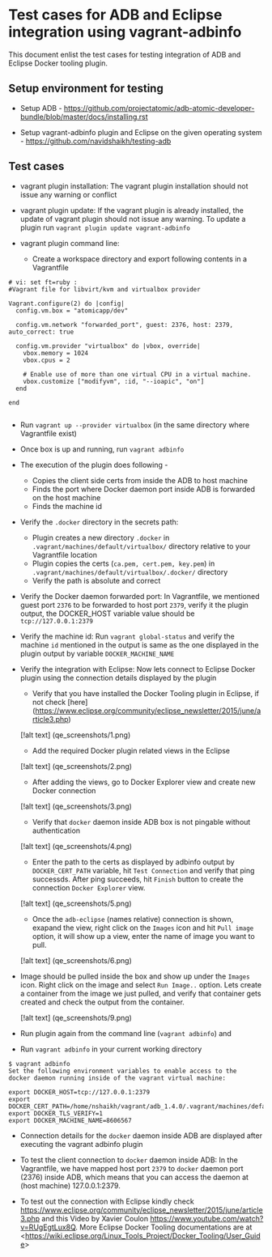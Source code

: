 Test cases for ADB and Eclipse integration using vagrant-adbinfo
================================================================

This document enlist the test cases for testing integration of ADB and Eclipse Docker tooling plugin.

Setup environment for testing
-----------------------------

- Setup ADB - <https://github.com/projectatomic/adb-atomic-developer-bundle/blob/master/docs/installing.rst>

- Setup vagrant-adbinfo plugin and Eclipse on the given operating system - https://github.com/navidshaikh/testing-adb

Test cases
----------

- vagrant plugin installation: The vagrant plugin installation should not issue any warning or conflict

- vagrant plugin update: If the vagrant plugin is already installed, the update of vagrant plugin should not issue any warning.
  To update a plugin run `vagrant plugin update vagrant-adbinfo`

- vagrant plugin command line: 
  - Create a workspace directory and export following contents in a Vagrantfile

```
# vi: set ft=ruby :
#Vagrant file for libvirt/kvm and virtualbox provider

Vagrant.configure(2) do |config|
  config.vm.box = "atomicapp/dev"

  config.vm.network "forwarded_port", guest: 2376, host: 2379, auto_correct: true

  config.vm.provider "virtualbox" do |vbox, override|
    vbox.memory = 1024
    vbox.cpus = 2

    # Enable use of more than one virtual CPU in a virtual machine.
    vbox.customize ["modifyvm", :id, "--ioapic", "on"]
  end

end
  
```
 
  - Run `vagrant up --provider virtualbox` (in the same directory where Vagrantfile exist)

  - Once box is up and running, run `vagrant adbinfo`
  - The execution of the plugin does following - 
     - Copies the client side certs from inside the ADB to host machine
     - Finds the port where Docker daemon port inside ADB is forwarded on the host machine
     - Finds the machine id

- Verify the `.docker` directory in the secrets path: 
  - Plugin creates a new directory `.docker` in `.vagrant/machines/default/virtualbox/` directory relative to your Vagrantfile location
  - Plugin copies the certs (`ca.pem, cert.pem, key.pem`) in `.vagrant/machines/default/virtualbox/.docker/` directory
  - Verify the path is absolute and correct

- Verify the Docker daemon forwarded port:
  In Vagrantfile, we mentioned guest port `2376` to be forwarded to host port `2379`, verify it the plugin output, the DOCKER_HOST variable value should be `tcp://127.0.0.1:2379`

- Verify the machine id:
  Run `vagrant global-status` and verify the machine `id` mentioned in the output is same as the one displayed in the plugin output by variable `DOCKER_MACHINE_NAME`

- Verify the integration with Eclipse: Now lets connect to Eclipse Docker plugin using the connection details displayed by the plugin
  - Verify that you have installed the Docker Tooling plugin in Eclipse, if not check [here] (<https://www.eclipse.org/community/eclipse_newsletter/2015/june/article3.php>)
  
  [!alt text] (qe_screenshots/1.png)

  - Add the required Docker plugin related views in the Eclipse
  
  [!alt text] (qe_screenshots/2.png)

  - After adding the views, go to Docker Explorer view and create new Docker connection

  [!alt text] (qe_screenshots/3.png)

  - Verify that `docker` daemon inside ADB box is not pingable without authentication

  [!alt text] (qe_screenshots/4.png)

  - Enter the path to the certs as displayed by adbinfo output by `DOCKER_CERT_PATH` variable, hit `Test Connection`  and verify that ping successds. After ping succeeds, hit `Finish` button to create the connection `Docker Explorer` view.

  [!alt text] (qe_screenshots/5.png)

  - Once the `adb-eclipse` (names relative) connection is shown, exapand the view, right click on the `Images` icon and hit `Pull image` option, it will show up a view, enter the name of image you want to pull.
  
  [!alt text] (qe_screenshots/6.png)

- Image should be pulled inside the box and show up under the `Images` icon. Right click on the image and select `Run Image..` option. Lets create a container from the image we just pulled, and verify that container gets created and check the output from the container.

  [!alt text] (qe_screenshots/9.png)










- Run plugin again from the command line (`vagrant adbinfo`) and 

- Run `vagrant adbinfo` in your current working directory

```
$ vagrant adbinfo
Set the following environment variables to enable access to the
docker daemon running inside of the vagrant virtual machine:

export DOCKER_HOST=tcp://127.0.0.1:2379
export DOCKER_CERT_PATH=/home/nshaikh/vagrant/adb_1.4.0/.vagrant/machines/default/virtualbox/.docker/
export DOCKER_TLS_VERIFY=1
export DOCKER_MACHINE_NAME=8606567
```

- Connection details for the `docker` daemon inside ADB are displayed after executing the vagrant adbinfo plugin

- To test the client connection to `docker` daemon inside ADB: In the Vagrantfile, we have mapped host port `2379` to `docker` daemon port (2376) inside ADB, which means that you can access the daemon at (host machine) 127.0.0.1:2379.

- To test out the connection with Eclipse kindly check <https://www.eclipse.org/community/eclipse_newsletter/2015/june/article3.php> and this Video by Xavier Coulon <https://www.youtube.com/watch?v=RUgEgtLux8Q>. More Eclipse Docker Tooling documentations are at <<https://wiki.eclipse.org/Linux_Tools_Project/Docker_Tooling/User_Guide>>
